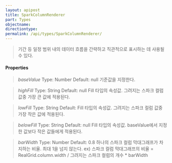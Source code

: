 ```yaml
---
layout: apipost
title: SparkColumnRenderer
part: Types
objectname: 
directiontype: 
permalink: /api/types/SparkColumnRenderer/
---
```



> 기간 등 일정 범위 내의 데이터 흐름을 간략하고 직관적으로 표시하는 데 사용될 수 있다.

#### Properties

> *baseValue*
> Type: Number
> Default: null
> 기준값을 지정한다. 

> *highFill*
> Type: String
> Default: null
> Fill 타입의 속성값. 그려지는 스파크 컬럼 값중 가장 큰 값에 적용된다.

> *lowFill*
> Type: String
> Default:
> Fill 타입의 속성값. 그려지는 스파크 컬럼 값중 가장 작은 값에 적용된다.

> *belowFill*
> Type: String
> Default: null
> Fill 타입의 속성값. baseValue에서 지정한 값보다 작은 값들에게 적용된다.

> *barWidth*
> Type: Number
> Default: 0.8
> 하나의 스파크 컬럼 막대그래프가 차지하는 비율. 최대 1을 넘지 않는다.
> ex) 스파크 컬럼 막대그래프의 비율 = RealGrid.column.width / 그려지는 스파크 컬럼의 개수 * barWidth


